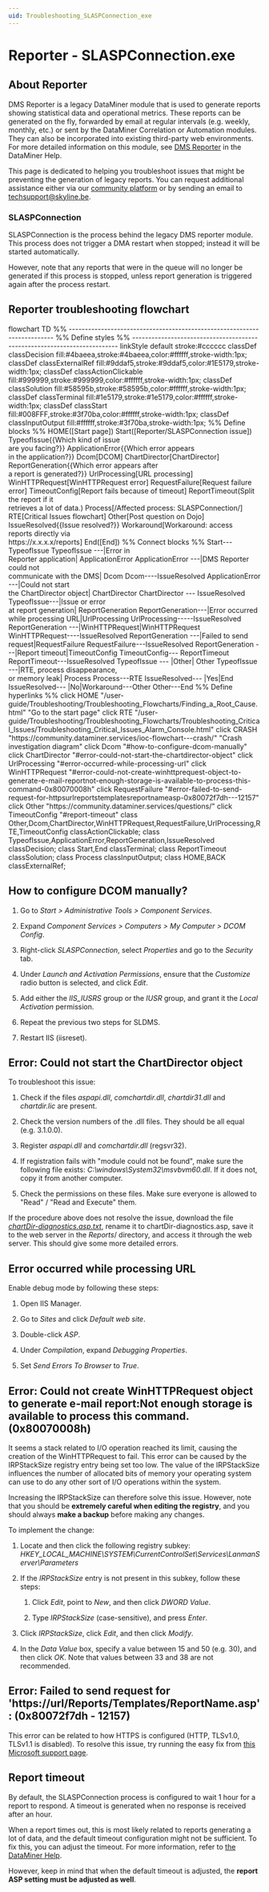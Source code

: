 ```yaml
---
uid: Troubleshooting_SLASPConnection_exe
---
```


# Reporter - SLASPConnection.exe

## About Reporter

DMS Reporter is a legacy DataMiner module that is used to generate reports showing statistical data and operational metrics. These reports can be generated on the fly, forwarded by email at regular intervals (e.g. weekly, monthly, etc.) or sent by the DataMiner Correlation or Automation modules. They can also be incorporated into existing third-party web environments. For more detailed information on this module, see [DMS Reporter](xref:reporter) in the DataMiner Help.

This page is dedicated to helping you troubleshoot issues that might be preventing the generation of legacy reports. You can request additional assistance either via our [community platform](https://community.dataminer.services/questions/) or by sending an email to [techsupport@skyline.be](mailto:techsupport@skyline.be).

### SLASPConnection

SLASPConnection is the process behind the legacy DMS reporter module. This process does not trigger a DMA restart when stopped; instead it will be started automatically.

However, note that any reports that were in the queue will no longer be generated if this process is stopped, unless report generation is triggered again after the process restart.

## Reporter troubleshooting flowchart

<div class="mermaid">
flowchart TD
%% -------------------------------------------------------------------------
%% Define styles
%% -------------------------------------------------------------------------
linkStyle default stroke:#cccccc
classDef classDecision fill:#4baeea,stroke:#4baeea,color:#ffffff,stroke-width:1px;
classDef classExternalRef fill:#9ddaf5,stroke:#9ddaf5,color:#1E5179,stroke-width:1px;
classDef classActionClickable fill:#999999,stroke:#999999,color:#ffffff,stroke-width:1px;
classDef classSolution fill:#58595b,stroke:#58595b,color:#ffffff,stroke-width:1px;
classDef classTerminal fill:#1e5179,stroke:#1e5179,color:#ffffff,stroke-width:1px;
classDef classStart fill:#008FFF,stroke:#3f70ba,color:#ffffff,stroke-width:1px;
classDef classInputOutput fill:#ffffff,stroke:#3f70ba,stroke-width:1px;
%% Define blocks %%
HOME([Start page])
Start([Reporter/SLASPConnection issue])
TypeofIssue{{Which kind of issue<br/>are you facing?}}
ApplicationError{{Which error appears<br/>in the application?}}
Dcom[DCOM]
ChartDirector[ChartDirector]
ReportGeneration{{Which error appears after<br/>a report is generated?}}
UrlProcessing[URL processing]
WinHTTPRequest[WinHTTPRequest error]
RequestFailure[Request failure error]
TimeoutConfig[Report fails because of timeout]
ReportTimeout(Split the report if it <br/>retrieves a lot of data.)
Process[/Affected process: SLASPConnection/]
RTE[Critical Issues flowchart]
Other[Post question on Dojo]
IssueResolved{{Issue resolved?}}
Workaround[Workaround: access<br/>reports directly via<br/>https://x.x.x.x/reports]
End([End])
%% Connect blocks %%
Start--- TypeofIssue
TypeofIssue ---|Error in<br/>Reporter application| ApplicationError
ApplicationError ---|DMS Reporter could not<br/>communicate with the DMS| Dcom
Dcom----IssueResolved
ApplicationError ---|Could not start<br/>the ChartDirector object| ChartDirector
ChartDirector --- IssueResolved
TypeofIssue---|Issue or error<br/>at report generation| ReportGeneration
ReportGeneration---|Error occurred<br/>while processing URL|UrlProcessing
UrlProcessing-----IssueResolved
ReportGeneration ---|WinHTTPRequest|WinHTTPRequest
WinHTTPRequest----IssueResolved
ReportGeneration ---|Failed to send request|RequestFailure
RequestFailure---IssueResolved
ReportGeneration ---|Report timeout|TimeoutConfig
TimeoutConfig--- ReportTimeout
ReportTimeout---IssueResolved
TypeofIssue --- |Other| Other
TypeofIssue ---|RTE, process disappearance,<br/> or memory leak| Process
Process---RTE
IssueResolved--- |Yes|End
IssueResolved--- |No|Workaround---Other
Other---End
%% Define hyperlinks %%
click HOME "/user-guide/Troubleshooting/Troubleshooting_Flowcharts/Finding_a_Root_Cause.html" "Go to the start page"
click RTE "/user-guide/Troubleshooting/Troubleshooting_Flowcharts/Troubleshooting_Critical_Issues/Troubleshooting_Critical_Issues_Alarm_Console.html"
click CRASH "https://community.dataminer.services/ioc-flowchart---crash/" "Crash investigation diagram"
click Dcom "#how-to-configure-dcom-manually"
click ChartDirector "#error-could-not-start-the-chartdirector-object"
click  UrlProcessing "#error-occurred-while-processing-url"
click  WinHTTPRequest "#error-could-not-create-winhttprequest-object-to-generate-e-mail-reportnot-enough-storage-is-available-to-process-this-command-0x80070008h"
click  RequestFailure "#error-failed-to-send-request-for-httpsurlreportstemplatesreportnameasp-0x80072f7dh---12157"
click  Other "https://community.dataminer.services/questions/"
click TimeoutConfig "#report-timeout"
class Other,Dcom,ChartDirector,WinHTTPRequest,RequestFailure,UrlProcessing,RTE,TimeoutConfig classActionClickable;
class TypeofIssue,ApplicationError,ReportGeneration,IssueResolved classDecision;
class Start,End classTerminal;
class ReportTimeout classSolution;
class Process classInputOutput;
class HOME,BACK classExternalRef;
</div>

## How to configure DCOM manually?

1. Go to *Start > Administrative Tools > Component Services*.

1. Expand *Component Services > Computers > My Computer > DCOM Config*.

1. Right-click *SLASPConnection*, select *Properties* and go to the *Security* tab.

1. Under *Launch and Activation Permissions*, ensure that the *Customize* radio button is selected, and click *Edit*.

1. Add either the *IIS_IUSRS* group or the *IUSR* group, and grant it the *Local Activation* permission.

1. Repeat the previous two steps for SLDMS.

1. Restart IIS (iisreset).

## Error: Could not start the ChartDirector object

To troubleshoot this issue:

1. Check if the files *aspapi.dll*, *comchartdir.dll*, *chartdir31.dll* and *chartdir.lic* are present.

1. Check the version numbers of the .dll files. They should be all equal (e.g. 3.1.0.0).

1. Register *aspapi.dll* and *comchartdir.dll* (regsvr32).

1. If registration fails with "module could not be found", make sure the following file exists: *C:\windows\System32\msvbvm60.dll*. If it does not, copy it from another computer.

1. Check the permissions on these files. Make sure everyone is allowed to "Read" / "Read and Execute" them.

If the procedure above does not resolve the issue, download the file [*chartDir-diagnostics.asp.txt*](https://community.dataminer.services/download/chartdir-diagnostics-asp-txt/), rename it to chartDir-diagnostics.asp, save it to the web server in the *Reports*/ directory, and access it through the web server. This should give some more detailed errors.

## Error occurred while processing URL

Enable debug mode by following these steps:

1. Open IIS Manager.

1. Go to *Sites* and click *Default web site*.

1. Double-click *ASP*.

1. Under *Compilation*, expand *Debugging Properties*.

1. Set *Send Errors To Browser* to *True*.

## Error: Could not create WinHTTPRequest object to generate e-mail report:Not enough storage is available to process this command. (0x80070008h)

It seems a stack related to I/O operation reached its limit, causing the creation of the WinHTTPRequest to fail. This error can be caused by the IRPStackSize registry entry being set too low. The value of the IRPStackSize influences the number of allocated bits of memory your operating system can use to do any other sort of I/O operations within the system.

Increasing the IRPStackSize can therefore solve this issue. However, note that you should be **extremely careful when editing the registry**, and you should always **make a backup** before making any changes.

To implement the change:

1. Locate and then click the following registry subkey: *HKEY_LOCAL_MACHINE\SYSTEM\CurrentControlSet\Services\LanmanServer\Parameters*

1. If the *IRPStackSize* entry is not present in this subkey, follow these steps:

   1. Click *Edit*, point to *New*, and then click *DWORD Value*.

   1. Type *IRPStackSize* (case-sensitive), and press *Enter*.

1. Click *IRPStackSize*, click *Edit*, and then click *Modify*.

1. In the *Data Value* box, specify a value between 15 and 50 (e.g. 30), and then click *OK*. Note that values between 33 and 38 are not recommended.

## Error: Failed to send request for 'https://url/Reports/Templates/ReportName.asp': (0x80072f7dh - 12157)

This error can be related to how HTTPS is configured (HTTP, TLSv1.0, TLSv1.1 is disabled). To resolve this issue, try running the easy fix from [this Microsoft support page](https://support.microsoft.com/en-au/topic/update-to-enable-tls-1-1-and-tls-1-2-as-default-secure-protocols-in-winhttp-in-windows-c4bd73d2-31d7-761e-0178-11268bb10392).

## Report timeout

By default, the SLASPConnection process is configured to wait 1 hour for a report to respond. A timeout is generated when no response is received after an hour.

When a report times out, this is most likely related to reports generating a lot of data, and the default timeout configuration might not be sufficient. To fix this, you can adjust the timeout. For more information, refer to [the DataMiner Help](xref:MaintenanceSettings_xml#slaspconnectionreportresponsetimeout).

However, keep in mind that when the default timeout is adjusted, the **report ASP setting must be adjusted as well**.
